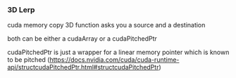 ### 3D Lerp

cuda memory copy 3D function asks you a source and a destination

both can be either a cudaArray or a cudaPitchedPtr

cudaPitchedPtr is just a wrapper for a linear memory pointer which is known to be pitched (https://docs.nvidia.com/cuda/cuda-runtime-api/structcudaPitchedPtr.html#structcudaPitchedPtr)
